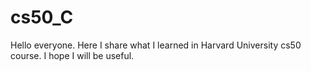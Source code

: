 # cs50_C
Hello everyone. Here I share what I learned in Harvard University cs50 course. I hope I will be useful.

